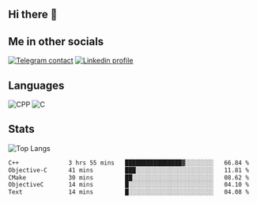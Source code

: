 ## Hi there 👋

## Me in other socials
[![Telegram contact][telegram_badge]][telegram_link]
[![Linkedin profile][linkedin_badge]][linkedin_link]
<!-- [![My CV][CV]][CV_path] -->

## Languages
![CPP](https://img.shields.io/badge/-C++-000?&logo=c%2B%2B)
![C](https://img.shields.io/badge/-C-000?&logo=c)


## Stats
![Top Langs](https://github-readme-stats.vercel.app/api/top-langs/?username=Winlogon-exe&size_weight=0.5&count_weight=0.5&bg_color=000000&title_color=ffffff&text_color=ffffff)

<!--START_SECTION:waka-->

```txt
C++              3 hrs 55 mins   ████████████████▓░░░░░░░░   66.84 %
Objective-C      41 mins         ███░░░░░░░░░░░░░░░░░░░░░░   11.81 %
CMake            30 mins         ██░░░░░░░░░░░░░░░░░░░░░░░   08.62 %
ObjectiveC       14 mins         █░░░░░░░░░░░░░░░░░░░░░░░░   04.10 %
Text             14 mins         █░░░░░░░░░░░░░░░░░░░░░░░░   04.08 %
```

<!--END_SECTION:waka-->

<!-- [CV_path]: path
[CV]: https://img.shields.io/badge/CV-D3182A?style=for-the-badge&logoColor=white -->

[telegram_link]: https://t.me/winlogon_exe
[telegram_badge]: https://img.shields.io/badge/Telegram-000?style=for-the-badge&logo=telegram&logoColor=white

[linkedin_link]: https://www.linkedin.com/in/winlogon/
[linkedin_badge]: https://img.shields.io/badge/LinkedIn-000?style=for-the-badge&logo=linkedin&logoColor=white



